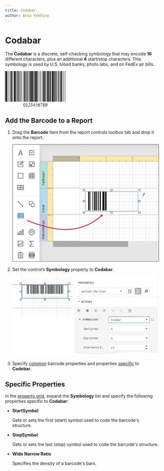 ```yaml
---
title: Codabar
author: Anna Vekhina
---
```


# Codabar

The **Codabar** is a discrete, self-checking symbology that may encode **16** different characters, plus an additional **4** start/stop characters. This symbology is used by U.S. blood banks, photo labs, and on FedEx air bills.

![](../../../../images/eurd-web-bar-code-codabar.png)

## Add the Barcode to a Report

1. Drag the **Barcode** item from the report controls toolbox tab and drop it onto the report. 

    ![](../../../../images/eurd-web-add-bar-code-to-report.png)

2. Set the control’s **Symbology** property to **Codabar**. 

    ![](../../../../images/codabar-in-designer.png)

3. Specify [common](add-bar-codes-to-a-report.md) barcode properties and properties [specific](#specific-properties) to **Codebar**.

## Specific Properties

In the [property grid](../../report-designer-tools/ui-panels/properties-panel.md), expand the **Symbology** list and specify the following properties specific to **Codabar**:

* **StartSymbol**

    Gets or sets the first (start) symbol used to code the barcode's structure.

* **StopSymbol**

    Gets or sets the last (stop) symbol used to code the barcode's structure.

* **Wide Narrow Ratio**

    Specifies the density of a barcode's bars.